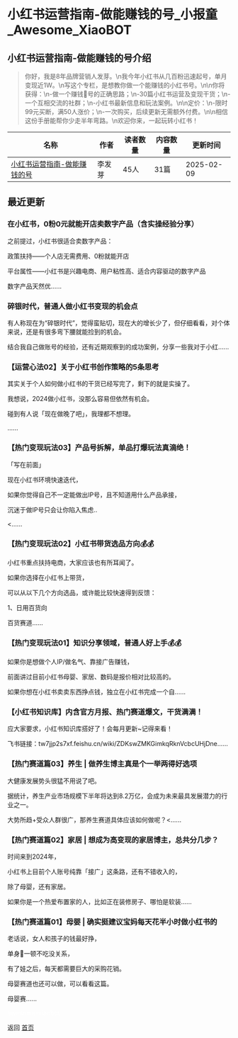 # 小红书运营指南-做能赚钱的号_小报童_Awesome_XiaoBOT

## 小红书运营指南-做能赚钱的号介绍
> 你好，我是8年品牌营销人发芽。\n我今年小红书从几百粉迅速起号，单月变现近1W。\n写这个专栏，是想教你做一个能赚钱的小红书号。\n\n你将获得：\n-做一个赚钱🍠号的正确思路；\n-30篇小红书运营及变现干货；\n-一个互相交流的社群；\n-小红书最新信息和玩法案例。\n\n定价：\n-限时99元买断，满50人涨价；\n-一次购买，后续更新无需额外付费。\n\n相信这份手册能帮你少走半年弯路。\n欢迎你来，一起玩转小红书！  
  


|名称|作者|读者数量|内容数量|更新时间|
|---|---|---|---|---|
|[小红书运营指南-做能赚钱的号](https://xiaobot.net/p/xhsbot?refer=0b133df9-27dc-423b-8101-639049001c13)|李发芽|45人|31篇|2025-02-09|

## 最近更新
### 在小红书，0粉0元就能开店卖数字产品（含实操经验分享）

之前提过，小红书很适合卖数字产品：

政策扶持——个人店无需费用、0粉就能开店

平台属性——小红书是兴趣电商、用户粘性高、适合内容驱动的数字产品

数字产品天然优......

### 碎银时代，普通人做小红书变现的机会点

有人称现在为“碎银时代”，觉得蛮贴切，现在大的增长少了，但仔细看看，对个体来说，还是有很多弯下腰就能捡到的机会。

结合我自己做账号的经验，还有近期观察到的成功案例，分享一些我对于小红......

### 【运营心法02】关于小红书创作策略的5条思考

其实关于个人如何做小红书的干货已经写完了，剩下的就是实操了。

我想说，2024做小红书，没那么容易但依然有机会。

碰到有人说「现在做晚了吧」，我理都不想理。

......

### 【热门变现玩法03】产品号拆解，单品打爆玩法真滴绝！

「写在前面」

现在小红书环境快速迭代，

如果你觉得自己不一定能做出IP号，且不知道用什么产品承接，

沉迷于做IP号只会让你陷入焦虑..

<......

### 【热门变现玩法02】小红书带货选品方向💰💰

小红书重点扶持电商，大家应该也有所耳闻了。

如果你选择在小红书上带货，

可以从以下几个方向选品，或许能比较快速得到反馈：

1、日用百货向

百货赛道......

### 【热门变现玩法01】知识分享领域，普通人好上手💰💰

如果你是想做个人IP/做名气、靠接广告赚钱，

前面讲过目前小红书母婴、家居、数码是报价相对比较高的。

如果你想在小红书卖卖东西挣点钱，独立在小红书完成一个自......

### 【小红书知识库】内含官方月报、热门赛道爆文，干货满满！

应大家要求，小红书知识库搭好了！会每月更新~记得来看！

飞书链接：tw7jjp2s7xf.feishu.cn/wiki/ZDKswZMKGimkqRknVcbcUHjDne......

### 【热门赛道篇03】养生 | 做养生博主真是个一举两得好选项

大健康发展势头很猛不用说了吧。

据统计，养生产业市场规模下半年将达到8.2万亿，会成为未来最具发展潜力的行业之一。

大势所趋+受众人群很广，那养生赛道具体应该如何做呢？<......

### 【热门赛道篇02】家居 | 想成为高变现的家居博主，总共分几步？

时间来到2024年，

小红书上目前个人账号纯靠「接广」这条路，还有不错收入的，

除了母婴，还有家居。

如果你是一个热爱布置家的人，比如正在装修房子、哪怕是软装......

### 【热门赛道篇01】母婴 | 确实挺建议宝妈每天花半小时做小红书的

老话说，女人和孩子的钱最好挣，

单身🐶一顿不吃没关系，

有了娃之后，每天都需要巨大的采购花销。

母婴赛道也还可以做，可以看看这篇。

母婴赛......


<a href="https://github.com/Reno9527/awesome-xiaobot" style="color: white; text-decoration: none;">awesome-xiaobot</a>

返回 [首页](../README.md)
